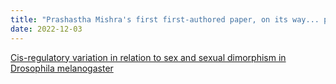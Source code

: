 ```yaml
---
title: "Prashastha Mishra's first first-authored paper, on its way... pre-print up now!"
date: 2022-12-03
---
```


[Cis-regulatory variation in relation to sex and sexual dimorphism in Drosophila melanogaster](https://www.biorxiv.org/content/10.1101/2022.09.20.508724v1.abstract)
